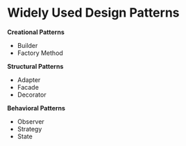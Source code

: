 # Widely Used Design Patterns

<b>Creational Patterns</b>
<ul>
    <li>Builder</li>
    <li>Factory Method</li>
</ul>
<b>Structural Patterns</b>
<ul>
    <li>Adapter</li>
    <li>Facade</li>
    <li>Decorator</li>
</ul>
<b>Behavioral Patterns</b>
<ul>
    <li>Observer</li>
    <li>Strategy</li>
    <li>State</li>
</ul>